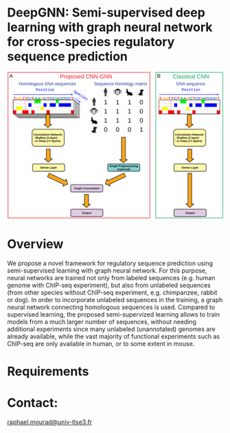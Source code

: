 # DeepGNN: Semi-supervised deep learning with graph neural network for cross-species regulatory sequence prediction


![alt text](Fig1_sketch_model.png)

# Overview
We propose a novel framework for regulatory sequence prediction using semi-supervised learning with graph neural network. For this purpose, neural networks are trained not only from labeled sequences (e.g. human genome with ChIP-seq experiment), but also from unlabeled sequences (from other species without ChIP-seq experiment, e.g. chimpanzee, rabbit or dog). In order to incorporate unlabeled sequences in the training, a graph neural network connecting homologous sequences is used. Compared to supervised learning, the proposed semi-supervized learning allows to train models from a much larger number of sequences, without needing additional experiments since many unlabeled (unannotated) genomes are already available, while the vast majority of functional experiments such as ChIP-seq are only available in human, or to some extent in mouse.

# Requirements



# Contact: 
raphael.mourad@univ-tlse3.fr
